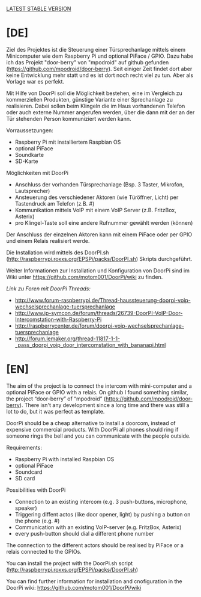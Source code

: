 [LATEST STABLE VERSION](https://github.com/motom001/DoorPi/releases/tag/latest_stable)


[DE]
==========
Ziel des Projektes ist die Steuerung einer Türsprechanlage mittels einem Minicomputer wie dem Raspberry Pi und optional PiFace / GPIO.
Dazu habe ich das Projekt "door-berry" von "mpodroid" auf github gefunden (https://github.com/mpodroid/door-berry). 
Seit einiger Zeit findet dort aber keine Entwicklung mehr statt und es ist dort noch recht viel zu tun. Aber als Vorlage war es perfekt.

Mit Hilfe von DoorPi soll die Möglichkeit bestehen, eine im Vergleich zu kommerziellen Produkten, günstige Variante einer Sprechanlage zu realisieren. Dabei sollen beim Klingeln die im Haus vorhandenen Telefon oder auch externe Nummer angerufen werden, über die dann mit der an der Tür stehenden Person kommuniziert werden kann.

Vorraussetzungen:
* Raspberry Pi mit installiertem Raspbian OS
* optional PiFace
* Soundkarte
* SD-Karte

Möglichkeiten mit DoorPi
* Anschluss der vorhanden Türsprechanlage (Bsp. 3 Taster, Mikrofon, Lautsprecher)
* Ansteuerung des verschiedener Aktoren (wie Türöffner, Licht) per Tastendruck am Telefon (z.B. #)
* Kommunikation mittels VoIP mit einem VoIP Server (z.B. FritzBox, Asterix)
* pro Klingel-Taste soll eine andere Rufnummer gewählt werden (können)

Der Anschluss der einzelnen Aktoren kann mit einem PiFace oder per GPIO und einem Relais realisiert werde. 

Die Installation wird mittels des DoorPI.sh (http://raspberrypi.roxxs.org/EPSPi/packs/DoorPI.sh) Skripts durchgeführt.

Weiter Informationen zur Installation und Konfiguration von DoorPi sind im Wiki unter https://github.com/motom001/DoorPi/wiki zu finden.

*Link zu Foren mit DoorPi Threads:*

* http://www.forum-raspberrypi.de/Thread-haussteuerung-doorpi-voip-wechselsprechanlage-tuersprechanlage
* http://www.ip-symcon.de/forum/threads/26739-DoorPI-VoIP-Door-Intercomstation-with-Raspberry-Pi
* http://raspberrycenter.de/forum/doorpi-voip-wechselsprechanlage-tuersprechanlage
* http://forum.lemaker.org/thread-11817-1-1-_pass_doorpi_voip_door_intercomstation_with_bananapi.html


[EN]
==========

The aim of the project is to connect the intercom with mini-computer and a optional PiFace or GPIO with a relais. 
On github I found something similar, the project “door-berry” of “mpodroid” (https://github.com/mpodroid/door-berry).
There isn't any development since a long time and there was still a lot to do, but it was perfect as template.

DoorPi should be a cheap alternative to install a doorcom, instead of expensive commercial products.
With DoorPi all phones should ring if someone rings the bell and you can communicate with the people outside.

Requirements:
* Raspberry Pi with installed Raspbian OS
* optional PiFace
* Soundcard
* SD card

Possibilities with DoorPi
* Connection to an existing intercom (e.g. 3 push-buttons, microphone, speaker)
* Triggering diffent actos  (like door opener, light) by pushing a button on the phone (e.g. #)
* Communication with an existing VoIP-server (e.g. FritzBox, Asterix)
* every push-button should dial a different phone number

The connection to the different actors should be realised by PiFace or a relais connected to the GPIOs.

You can install the project with the DoorPi.sh script (http://raspberrypi.roxxs.org/EPSPi/packs/DoorPI.sh)

You can find further information for installation and cnofiguration in the DoorPi wiki: https://github.com/motom001/DoorPi/wiki
